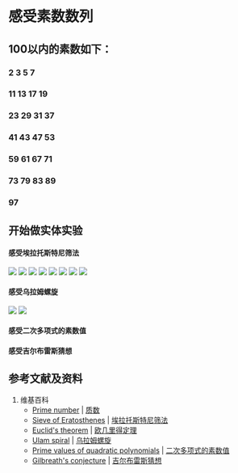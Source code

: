 # 感受素数数列

## 100以内的素数如下：
###  2  3  5  7 
### 11 13 17 19
### 23 29 31 37
### 41 43 47 53
### 59 61 67 71
### 73 79 83 89
### 97

## 开始做实体实验

#### 感受埃拉托斯特尼筛法

![](/images/数论/素数数列及其相关猜想/感受素数数列/1a1.jpg)
![](/images/数论/素数数列及其相关猜想/感受素数数列/1a2.jpg)
![](/images/数论/素数数列及其相关猜想/感受素数数列/1a3.jpg)
![](/images/数论/素数数列及其相关猜想/感受素数数列/1a4.jpg)
![](/images/数论/素数数列及其相关猜想/感受素数数列/1a5.jpg)
![](/images/数论/素数数列及其相关猜想/感受素数数列/1a6.jpg)
![](/images/数论/素数数列及其相关猜想/感受素数数列/1a7.jpg)
![](/images/数论/素数数列及其相关猜想/感受素数数列/1a8.jpg)

#### 感受乌拉姆螺旋

![](/images/数论/素数数列及其相关猜想/感受素数数列/2a1.jpg)
![](/images/数论/素数数列及其相关猜想/感受素数数列/2a2.jpg)

#### 感受二次多项式的素数值

#### 感受吉尔布雷斯猜想

## 参考文献及资料

1. 维基百科
	- [Prime number](https://en.wikipedia.org/wiki/Prime_number) | [质数](https://zh.wikipedia.org/wiki/质数)
	- [Sieve of Eratosthenes](https://en.wikipedia.org/wiki/Sieve_of_Eratosthenes) | [埃拉托斯特尼筛法](https://zh.wikipedia.org/wiki/埃拉托斯特尼筛法)
	- [Euclid's theorem](https://en.wikipedia.org/wiki/Euclid%27s_theorem) | [欧几里得定理](https://zh.wikipedia.org/wiki/欧几里得定理)
	- [Ulam spiral](https://en.wikipedia.org/wiki/Ulam_spiral) | [乌拉姆螺旋](https://zh.wikipedia.org/wiki/%E4%B9%8C%E5%B2%9A%E8%9E%BA%E6%97%8B)
	- [Prime values of quadratic polynomials](https://en.wikipedia.org/wiki/Prime_number#Prime_values_of_quadratic_polynomials) | [二次多项式的素数值](https://zh.wikipedia.org/wiki/%E8%B4%A8%E6%95%B0#%E4%BA%8C%E6%AC%A1%E5%A4%9A%E9%A0%85%E5%BC%8F%E7%9A%84%E8%B3%AA%E6%95%B8%E5%80%BC)
	- [Gilbreath's conjecture](https://en.wikipedia.org/wiki/Gilbreath%27s_conjecture) | [吉尔布雷斯猜想](https://zh.wikipedia.org/wiki/%E5%90%89%E7%88%BE%E5%B8%83%E9%9B%B7%E6%96%AF%E7%8C%9C%E6%83%B3)


